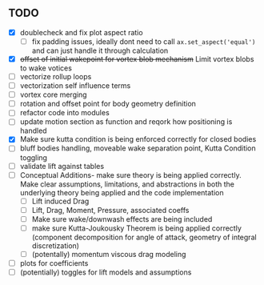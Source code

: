 ## TODO

- [x] doublecheck and fix plot aspect ratio
  - [ ] fix padding issues, ideally dont need to call `ax.set_aspect('equal')` and can just handle it through calculation
- [x] ~~offset of initial wakepoint for vortex blob mechanism~~ Limit vortex blobs to wake votices
- [ ] vectorize rollup loops
- [ ] vectorization self influence terms
- [ ] vortex core merging
- [ ] rotation and offset point for body geometry definition
- [ ] refactor code into modules
- [ ] update motion section as function and reqork how positioning is handled
- [x] Make sure kutta condition is being enforced correctly for closed bodies
- [ ] bluff bodies handling, moveable wake separation point, Kutta Condition toggling
- [ ] validate lift against tables
- [ ] Conceptual Additions- make sure theory is being applied correctly. Make clear assumptions, limitations, and abstractions in both the underlying theory being applied and the code implementation
  - [ ] Lift induced Drag
  - [ ] Lift, Drag, Moment, Pressure, associated coeffs
  - [ ] Make sure wake/downwash effects are being included
  - [ ] make sure Kutta-Joukousky Theorem is being applied correctly (component decomposition for angle of attack, geometry of integral discretization)
  - [ ] (potentally) momentum viscous drag modeling
- [ ] plots for coefficients
- [ ] (potentially) toggles for lift models and assumptions
